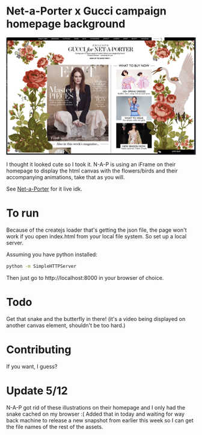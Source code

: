 # Net-a-Porter x Gucci campaign homepage background

![Net-a-Porter x Gucci](gucci-nap.png)

I thought it looked cute so I took it. N-A-P is using an iFrame on their homepage to display the html canvas with the flowers/birds and their accompanying animations, take that as you will.

See [Net-a-Porter](https://www.net-a-porter.com/) for it live idk.

# To run

Because of the createjs loader that's getting the json file, the page won't work if you open index.html from your local file system. So set up a local server.

Assuming you have python installed:

```bash
python -m SimpleHTTPServer
```

Then just go to http://localhost:8000 in your browser of choice.

# Todo

Get that snake and the butterfly in there! (it's a video being displayed on another canvas element, shouldn't be too hard.)

# Contributing

If you want, I guess?

# Update 5/12

N-A-P got rid of these illustrations on their homepage and I only had the snake cached on my browser :( Added that in today and waiting for way back machine to release a new snapshot from earlier this week so I can get the file names of the rest of the assets. 

